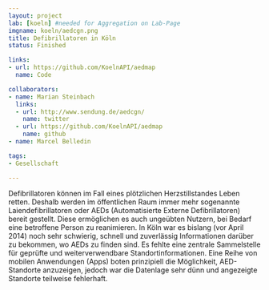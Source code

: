 ```yaml
---
layout: project
lab: [koeln] #needed for Aggregation on Lab-Page
imgname: koeln/aedcgn.png
title: Defibrillatoren in Köln
status: Finished

links:
- url: https://github.com/KoelnAPI/aedmap
  name: Code

collaborators:
- name: Marian Steinbach
  links:
  - url: http://www.sendung.de/aedcgn/
    name: twitter
  - url: https://github.com/KoelnAPI/aedmap
    name: github
- name: Marcel Belledin

tags:
- Gesellschaft

---
```

Defibrillatoren können im Fall eines plötzlichen Herzstillstandes Leben retten. Deshalb werden im öffentlichen Raum immer mehr sogenannte Laiendefibrillatoren oder AEDs (Automatisierte Externe Defibrillatoren) bereit gestellt. Diese ermöglichen es auch ungeübten Nutzern, bei Bedarf eine betroffene Person zu reanimieren.
In Köln war es bislang (vor April 2014) noch sehr schwierig, schnell und zuverlässig Informationen darüber zu bekommen, wo AEDs zu finden sind. Es fehlte eine zentrale Sammelstelle für geprüfte und weiterverwendbare Standortinformationen. Eine Reihe von mobilen Anwendungen (Apps) boten prinzipiell die Möglichkeit, AED-Standorte anzuzeigen, jedoch war die Datenlage sehr dünn und angezeigte Standorte teilweise fehlerhaft.
